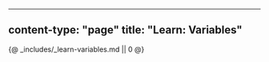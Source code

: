 -----
content-type: "page"
title: "Learn: Variables"
-----
{@ _includes/_learn-variables.md || 0 @}
